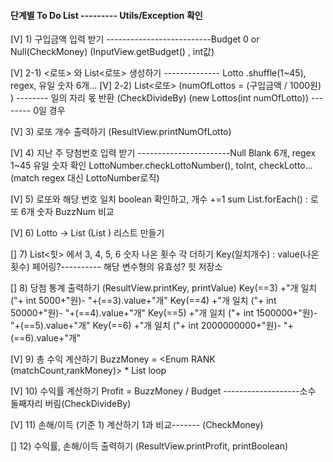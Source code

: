 

#### 단계별 To Do List --------- Utils/Exception 확인

[V]      1) 구입금액 입력 받기 --------------------------Budget 0 or Null(CheckMoney)
            (InputView.getBudget() , int값)
    
[V]      2-1) <로또> 와 List<로또> 생성하기 -------------- Lotto .shuffle(1~45), regex, 유일 숫자 6개...
[V]     2-2) List<로또> (numOfLottos = (구입금액 / 1000원) ) -------- 일의 자리 몫 반환 (CheckDivideBy)
            (new Lottos(int numOfLotto))   -------- 0일 경우
    
[V]      3) 로또 개수 출력하기 
           (ResultView.printNumOfLotto)
    
[V]      4) 지난 주 당첨번호 입력 받기 -----------------------Null Blank 6개, regex 1~45 유일 숫자 확인
            LottoNumber.checkLottoNumber(), toInt, checkLotto... (match regex 대신 LottoNumber로직)
   
[V]      5) 로또와 해당 번호 일치 boolean 확인하고, <matchCount>개수 +=1  sum
            List<LottoNumber>.forEach() : 로또 6개 숫자  BuzzNum 비교
   
[V]      6) Lotto -> List<matchCount> (List<Lotto> ) 리스트 만들기 

[]      7) List<힛> 에서 3, 4, 5, 6 숫자 나온 횟수 각 더하기
            Key(일치개수) : value(나온 횟수) 페어링?---------- 해당 변수형의 유효성? 힛 저장소
   
[]      8) 당첨 통계 출력하기
           (ResultView.printKey, printValue)
           Key(==3) +"개 일치 ("+ int 5000+"원)- "+(==3).value+"개"
           Key(==4) +"개 일치 ("+ int 50000+"원)- "+(==4).value+"개"
           Key(==5) +"개 일치 ("+ int 1500000+"원)- "+(==5).value+"개"
           Key(==6) +"개 일치 ("+ int 2000000000+"원)- "+(==6).value+"개"
   
 [V]     9) 총 수익 계산하기  BuzzMoney = <Enum RANK (matchCount,rankMoney)> * List<matchCount> loop 
 
 [V]    10) 수익률 계산하기  Profit = BuzzMoney / Budget -------------------소수 둘째자리 버림(CheckDivideBy)
   
 [V]    11) 손해/이득 (기준 1) 계산하기  1과 비교------- (CheckMoney)

 []     12) 수익률, 손해/이득 출력하기
        (ResultView.printProfit, printBoolean)
   